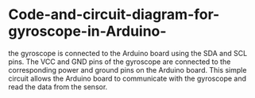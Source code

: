 # Code-and-circuit-diagram-for-gyroscope-in-Arduino-
the gyroscope is connected to the Arduino board using the SDA and SCL pins. The VCC and GND pins of the gyroscope are connected to the corresponding power and ground pins on the Arduino board. This simple circuit allows the Arduino board to communicate with the gyroscope and read the data from the sensor.

